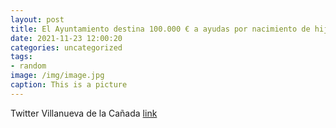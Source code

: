 ```yaml
---
layout: post
title: El Ayuntamiento destina 100.000 € a ayudas por nacimiento de hijo o adopción. Mañana se abre el plazo de presentación de solicit...
date: 2021-11-23 12:00:20
categories: uncategorized
tags:
- random
image: /img/image.jpg
caption: This is a picture
---
```

Twitter Villanueva de la Cañada [link](https://twitter.com/AytoVDLCanada/status/1462769918018048004)
